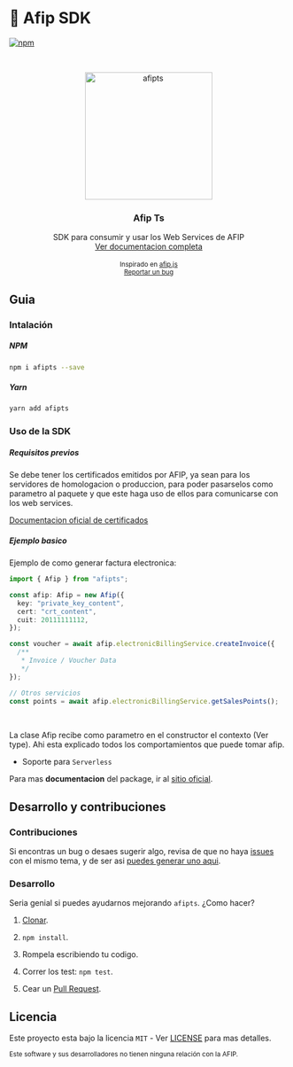 # 🚀 Afip SDK

[![npm](https://img.shields.io/npm/v/afipts.svg?style=flat-square)](https://npmjs.org/package/afipts)

<br />
<p align="center">
  <a href="https://github.com/ralcorta/afipts">
    <img src="https://user-images.githubusercontent.com/19806540/198080937-468e851b-2ae4-40a7-b2c5-cb929ff7749a.png" alt="afipts" width="230">
  </a>

  <h3 align="center">Afip Ts</h3>

  <p align="center">
    SDK para consumir y usar los Web Services de AFIP
    <br />
    <a href="https://ralcorta.github.io/afipts">Ver documentacion completa</a>
    <br />
    <br />
    <small> 
        Inspirado en <a href="https://github.com/AfipSDK/afip.js">afip.js</a> 
      <br />
      <a href="https://github.com/ralcorta/afipts/issues">Reportar un bug</a>
    </small>
  </p>
</p>

## Guia

### Intalación

##### NPM

```sh
npm i afipts --save
```

##### Yarn

```sh
yarn add afipts
```

### Uso de la SDK

##### Requisitos previos

Se debe tener los certificados emitidos por AFIP, ya sean para los servidores de homologacion o produccion, para poder pasarselos como parametro al paquete y que este haga uso de ellos para comunicarse con los web services.

[Documentacion oficial de certificados](https://www.afip.gob.ar/ws/documentacion/certificados.asp)

##### Ejemplo basico

Ejemplo de como generar factura electronica:

```ts
import { Afip } from "afipts";

const afip: Afip = new Afip({
  key: "private_key_content",
  cert: "crt_content",
  cuit: 20111111112,
});

const voucher = await afip.electronicBillingService.createInvoice({
  /**
   * Invoice / Voucher Data
   */
});

// Otros servicios
const points = await afip.electronicBillingService.getSalesPoints();
```

<br>

La clase Afip recibe como parametro en el constructor el contexto (Ver type). Ahi esta explicado todos los comportamientos que puede tomar afip.

- Soporte para `Serverless`

Para mas <strong>documentacion</strong> del package, ir al [sitio oficial](https://ralcorta.github.io/afipts).

## Desarrollo y contribuciones

### Contribuciones

Si encontras un bug o desaes sugerir algo, revisa de que no haya [issues](https://github.com/ralcorta/afipts/issues) con el mismo tema, y de ser asi [puedes generar uno aqui](https://github.com/ralcorta/afipts/issues/new).

### Desarrollo

Seria genial si puedes ayudarnos mejorando `afipts`. ¿Como hacer?

1. [Clonar](https://github.com/ralcorta/afipts).

2. `npm install`.

3. Rompela escribiendo tu codigo.

4. Correr los test: `npm test`.

5. Cear un [Pull Request](https://github.com/ralcorta/afipts/compare).

## Licencia

Este proyecto esta bajo la licencia `MIT` - Ver [LICENSE](LICENSE) para mas detalles.

<small>
Este software y sus desarrolladores no tienen ninguna relación con la AFIP.
</small>
